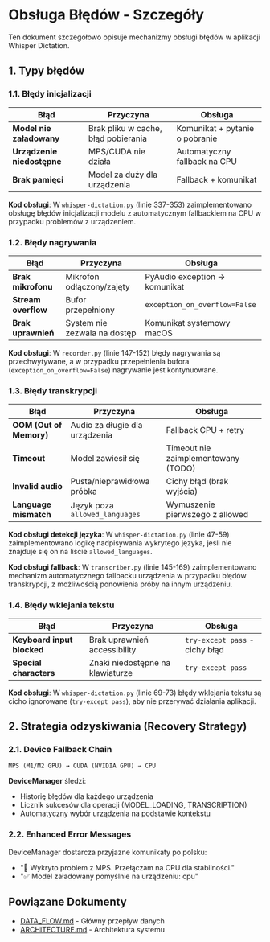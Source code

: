 # Obsługa Błędów - Szczegóły

Ten dokument szczegółowo opisuje mechanizmy obsługi błędów w aplikacji Whisper Dictation.

## 1. Typy błędów

### 1.1. Błędy inicjalizacji

| Błąd                   | Przyczyna                               | Obsługa                       |
|------------------------|-----------------------------------------|-------------------------------|
| **Model nie załadowany** | Brak pliku w cache, błąd pobierania     | Komunikat + pytanie o pobranie |
| **Urządzenie niedostępne** | MPS/CUDA nie działa                     | Automatyczny fallback na CPU  |
| **Brak pamięci**       | Model za duży dla urządzenia            | Fallback + komunikat          |

**Kod obsługi**: W `whisper-dictation.py` (linie 337-353) zaimplementowano obsługę błędów inicjalizacji modelu z automatycznym fallbackiem na CPU w przypadku problemów z urządzeniem.

### 1.2. Błędy nagrywania

| Błąd                 | Przyczyna                               | Obsługa                       |
|----------------------|-----------------------------------------|-------------------------------|
| **Brak mikrofonu**   | Mikrofon odłączony/zajęty               | PyAudio exception → komunikat |
| **Stream overflow**  | Bufor przepełniony                      | `exception_on_overflow=False` |
| **Brak uprawnień**   | System nie zezwala na dostęp            | Komunikat systemowy macOS     |

**Kod obsługi**: W `recorder.py` (linie 147-152) błędy nagrywania są przechwytywane, a w przypadku przepełnienia bufora (`exception_on_overflow=False`) nagrywanie jest kontynuowane.

### 1.3. Błędy transkrypcji

| Błąd                  | Przyczyna                               | Obsługa                       |
|-----------------------|-----------------------------------------|-------------------------------|
| **OOM (Out of Memory)** | Audio za długie dla urządzenia          | Fallback CPU + retry          |
| **Timeout**           | Model zawiesił się                      | Timeout nie zaimplementowany (TODO) |
| **Invalid audio**     | Pusta/nieprawidłowa próbka              | Cichy błąd (brak wyjścia)     |
| **Language mismatch** | Język poza `allowed_languages`          | Wymuszenie pierwszego z allowed |

**Kod obsługi detekcji języka**: W `whisper-dictation.py` (linie 47-59) zaimplementowano logikę nadpisywania wykrytego języka, jeśli nie znajduje się on na liście `allowed_languages`.

**Kod obsługi fallback**: W `transcriber.py` (linie 145-169) zaimplementowano mechanizm automatycznego fallbacku urządzenia w przypadku błędów transkrypcji, z możliwością ponowienia próby na innym urządzeniu.

### 1.4. Błędy wklejania tekstu

| Błąd                   | Przyczyna                               | Obsługa                       |
|------------------------|-----------------------------------------|-------------------------------|
| **Keyboard input blocked** | Brak uprawnień accessibility            | `try-except pass` - cichy błąd |
| **Special characters** | Znaki niedostępne na klawiaturze        | `try-except pass`             |

**Kod obsługi**: W `whisper-dictation.py` (linie 69-73) błędy wklejania tekstu są cicho ignorowane (`try-except pass`), aby nie przerywać działania aplikacji.

## 2. Strategia odzyskiwania (Recovery Strategy)

### 2.1. Device Fallback Chain
```
MPS (M1/M2 GPU) → CUDA (NVIDIA GPU) → CPU
```

**DeviceManager** śledzi:
- Historię błędów dla każdego urządzenia
- Licznik sukcesów dla operacji (MODEL_LOADING, TRANSCRIPTION)
- Automatyczny wybór urządzenia na podstawie kontekstu

### 2.2. Enhanced Error Messages
DeviceManager dostarcza przyjazne komunikaty po polsku:
- "🔄 Wykryto problem z MPS. Przełączam na CPU dla stabilności."
- "✅ Model załadowany pomyślnie na urządzeniu: cpu"

## Powiązane Dokumenty

- [DATA_FLOW.md](../DATA_FLOW.md) - Główny przepływ danych
- [ARCHITECTURE.md](../../ARCHITECTURE.md) - Architektura systemu
